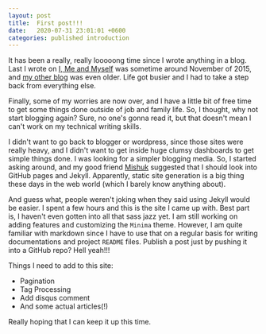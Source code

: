 ```yaml
---
layout: post
title:  First post!!!
date:   2020-07-31 23:01:01 +0600
categories: published introduction
---
```

It has been a really, really looooong time since I wrote anything in a blog. Last I wrote on [I, Me and Myself](https://zobayer.blogspot.com/) was sometime around November of 2015, and [my other blog](https://zobayer2009.wordpress.com) was even older. Life got busier and I had to take a step back from everything else.

Finally, some of my worries are now over, and I have a little bit of free time to get some things done outside of job and family life. So, I thought, why not start blogging again? Sure, no one's gonna read it, but that doesn't mean I can't work on my technical writing skills.

I didn't want to go back to blogger or wordpress, since those sites were really heavy, and I didn't want to get inside huge clumsy dashboards to get simple things done. I was looking for a simpler blogging media. So, I started asking around, and my good friend [Mishuk](https://twitter.com/syedarehaq) suggested that I should look into GitHub pages and Jekyll. Apparently, static site generation is a big thing these days in the web world (which I barely know anything about).

And guess what, people weren't joking when they said using Jekyll would be easier. I spent a few hours and this is the site I came up with. Best part is, I haven't even gotten into all that sass jazz yet. I am still working on adding features and customizing the `Minima` theme. However, I am quite familiar with markdown since I have to use that on a regular basis for writing documentations and project `README` files. Publish a post just by pushing it into a GitHub repo? Hell yeah!!!

Things I need to add to this site:
 - Pagination
 - Tag Processing
 - Add disqus comment
 - And some actual articles(!)

Really hoping that I can keep it up this time.
